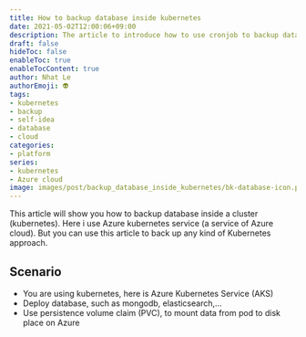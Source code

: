 ```yaml
---
title: How to backup database inside kubernetes
date: 2021-05-02T12:00:06+09:00
description: The article to introduce how to use cronjob to backup database inside kubernetes
draft: false
hideToc: false
enableToc: true
enableTocContent: true
author: Nhat Le
authorEmoji: 👽
tags:
- kubernetes
- backup
- self-idea
- database
- cloud
categories:
- platform
series:
- kubernetes
- Azure cloud
image: images/post/backup_database_inside_kubernetes/bk-database-icon.png
---
```



This article will show you how to backup database inside a cluster (kubernetes). Here i use Azure kubernetes service (a service of Azure cloud). But you can use this article to back up any kind of Kubernetes approach.

## Scenario
* You are using kubernetes, here is Azure Kubernetes Service (AKS)
* Deploy database, such as mongodb, elasticsearch,...
* Use persistence volume claim (PVC), to mount data from pod to disk place on Azure